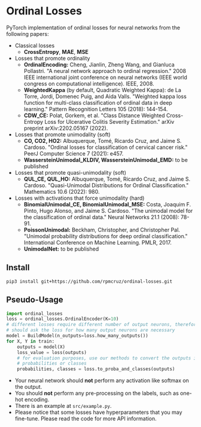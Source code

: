 # Ordinal Losses
PyTorch implementation of ordinal losses for neural networks from the following papers:

* Classical losses
    * **CrossEntropy**, **MAE**, **MSE**
* Losses that promote ordinality
    * **OrdinalEncoding:** Cheng, Jianlin, Zheng Wang, and Gianluca Pollastri. "A neural network approach to ordinal regression." 2008 IEEE international joint conference on neural networks (IEEE world congress on computational intelligence). IEEE, 2008.
    * **WeightedKappa** (by default, Quadratic Weighted Kappa): de La Torre, Jordi, Domenec Puig, and Aida Valls. "Weighted kappa loss function for multi-class classification of ordinal data in deep learning." Pattern Recognition Letters 105 (2018): 144-154.
    * **CDW_CE:** Polat, Gorkem, et al. "Class Distance Weighted Cross-Entropy Loss for Ulcerative Colitis Severity Estimation." arXiv preprint arXiv:2202.05167 (2022).
* Losses that promote unimodality (soft)
    * **CO, CO2, HO2:** Albuquerque, Tomé, Ricardo Cruz, and Jaime S. Cardoso. "Ordinal losses for classification of cervical cancer risk." PeerJ Computer Science 7 (2021): e457.
    * **WassersteinUnimodal_KLDIV, WassersteinUnimodal_EMD:** to be published
* Losses that promote quasi-unimodality (soft)
    * **QUL_CE, QUL_HO:** Albuquerque, Tomé, Ricardo Cruz, and Jaime S. Cardoso. "Quasi-Unimodal Distributions for Ordinal Classification." Mathematics 10.6 (2022): 980.
* Losses with activations that force unimodality (hard)
    * **BinomialUnimodal_CE, BinomialUnimodal_MSE:** Costa, Joaquim F. Pinto, Hugo Alonso, and Jaime S. Cardoso. "The unimodal model for the classification of ordinal data." Neural Networks 21.1 (2008): 78-91.
    * **PoissonUnimodal:** Beckham, Christopher, and Christopher Pal. "Unimodal probability distributions for deep ordinal classification." International Conference on Machine Learning. PMLR, 2017.
    * **UnimodalNet:** to be published

## Install

```
pip3 install git+https://github.com/rpmcruz/ordinal-losses.git
```

## Pseudo-Usage

```python
import ordinal_losses
loss = ordinal_losses.OrdinalEncoder(K=10)
# different losses require different number of output neurons, therefore you
# should ask the loss for how many output neurons are necessary
model = BuildModel(n_outputs=loss.how_many_outputs())
for X, Y in train:
    outputs = model(X)
    loss_value = loss(outputs)
    # for evaluation purposes, use our methods to convert the outputs into
    # probabilities or classes
    probabilities, classes = loss.to_proba_and_classes(outputs)
```

* Your neural network should **not** perform any activation like softmax on the output.
* You should **not** perform any pre-processing on the labels, such as one-hot encoding.
* There is an example at `src/example.py`.
* Please notice that some losses have hyperparameters that you may fine-tune. Please read the code for more API information.
